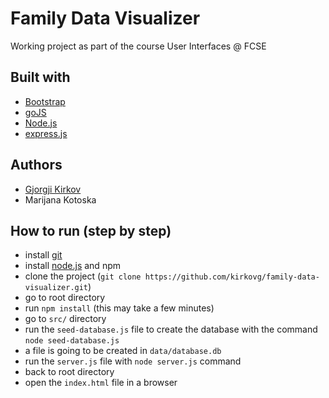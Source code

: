 # Family Data Visualizer
Working project as part of the course User Interfaces @ FCSE

## Built with 
* [Bootstrap](http://getbootstrap.com/)
* [goJS](https://gojs.net/)
* [Node.js](https://nodejs.org/)
* [express.js](https://expressjs.com)

## Authors
* [Gjorgji Kirkov](https://github.com/kirkovg)
* Marijana Kotoska

## How to run (step by step)
* install  [git](https://git-scm.com/downloads)
* install [node.js](https://nodejs.org/en/download/) and npm
* clone the project (`git clone https://github.com/kirkovg/family-data-visualizer.git`)
* go to root directory
* run `npm install` (this may take a few minutes)
* go to `src/` directory
* run the `seed-database.js` file to create the database with the command `node seed-database.js`
* a file is going to be created in `data/database.db`
* run the `server.js` file with `node server.js` command
* back to root directory
* open the `index.html` file in a browser